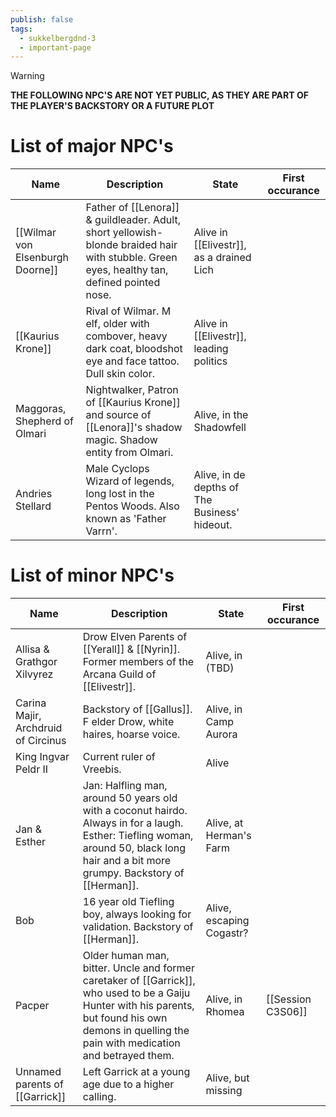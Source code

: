 ```yaml
---
publish: false
tags:
  - sukkelbergdnd-3
  - important-page
---
```

> [!warning]
> **THE FOLLOWING NPC'S ARE NOT YET PUBLIC, AS THEY ARE PART OF THE PLAYER'S BACKSTORY OR A FUTURE PLOT**
# List of major NPC's

| Name                             | Description                                                                                                                                 | State                                         | First occurance |
| -------------------------------- | ------------------------------------------------------------------------------------------------------------------------------------------- | --------------------------------------------- | --------------- |
| [[Wilmar von Elsenburgh Doorne]] | Father of [[Lenora]] & guildleader. Adult, short yellowish-blonde braided hair with stubble. Green eyes, healthy tan, defined pointed nose. | Alive in [[Elivestr]], as a drained Lich      |                 |
| [[Kaurius Krone]]                | Rival of Wilmar. M elf, older with combover, heavy dark coat, bloodshot eye and face tattoo. Dull skin color.                               | Alive in [[Elivestr]], leading politics       |                 |
| Maggoras, Shepherd of Olmari     | Nightwalker, Patron of [[Kaurius Krone]] and source of [[Lenora]]'s shadow magic. Shadow entity from Olmari.                                | Alive, in the Shadowfell                      |                 |
| Andries Stellard                 | Male Cyclops Wizard of legends, long lost in the Pentos Woods. Also known as 'Father Varrn'.                                                | Alive, in de depths of The Business' hideout. |                 |
# List of minor NPC's
| Name                                | Description                                                                                                                                                                                          | State                    | First occurance   |
| ----------------------------------- | ---------------------------------------------------------------------------------------------------------------------------------------------------------------------------------------------------- | ------------------------ | ----------------- |
| Allisa & Grathgor Xilvyrez          | Drow Elven Parents of [[Yerall]] & [[Nyrin]]. Former members of the Arcana Guild of [[Elivestr]].                                                                                                    | Alive, in (TBD)          |                   |
| Carina Majir, Archdruid of Circinus | Backstory of [[Gallus]]. F elder Drow, white haires, hoarse voice.                                                                                                                                   | Alive, in Camp Aurora    |                   |
| King Ingvar Peldr II                | Current ruler of Vreebis.                                                                                                                                                                            | Alive                    |                   |
| Jan & Esther                        | Jan: Halfling man, around 50 years old with a coconut hairdo. Always in for a laugh. Esther: Tiefling woman, around 50, black long hair and a bit more grumpy. Backstory of [[Herman]].              | Alive, at Herman's Farm  |                   |
| Bob                                 | 16 year old Tiefling boy, always looking for validation. Backstory of [[Herman]].                                                                                                                    | Alive, escaping Cogastr? |                   |
| Pacper                              | Older human man, bitter. Uncle and former caretaker of [[Garrick]], who used to be a Gaiju Hunter with his parents, but found his own demons in quelling the pain with medication and betrayed them. | Alive, in Rhomea         | [[Session C3S06]] |
| Unnamed parents of [[Garrick]]      | Left Garrick at a young age due to a higher calling.                                                                                                                                                 | Alive, but missing       |                   |

